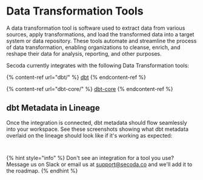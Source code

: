 # Data Transformation Tools

A data transformation tool is software used to extract data from various sources, apply transformations, and load the transformed data into a target system or data repository. These tools automate and streamline the process of data transformation, enabling organizations to cleanse, enrich, and reshape their data for analysis, reporting, and other purposes.

Secoda currently integrates with the following Data Transformation tools:

{% content-ref url="dbt/" %}
[dbt](dbt/)
{% endcontent-ref %}

{% content-ref url="dbt-core/" %}
[dbt-core](dbt-core/)
{% endcontent-ref %}

## dbt Metadata in Lineage

Once the integration is connected, dbt metadata should flow seamlessly into your workspace. See these screenshots showing what dbt metadata overlaid on the lineage should look like if it's working as expected:

<figure><img src="https://secoda-public-media-assets.s3.amazonaws.com/d191e6b0-aac0-4ed3-8ae9-87e4a775cb82.png" alt=""><figcaption></figcaption></figure>

<figure><img src="https://secoda-public-media-assets.s3.amazonaws.com/2d4bf2f4-6b31-4072-a2b4-a49c8698e85b.png" alt=""><figcaption></figcaption></figure>

{% hint style="info" %}
Don't see an integration for a tool you use? Message us on Slack or email us at support@secoda.co and we'll add it to the roadmap.
{% endhint %}
